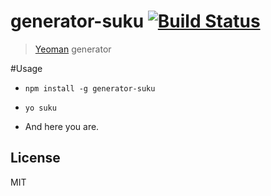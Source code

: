 # generator-suku [![Build Status](https://secure.travis-ci.org/abalone0204/generator-suku.png?branch=master)](https://travis-ci.org/abalone0204/generator-suku)

> [Yeoman](http://yeoman.io) generator

#Usage 

- `npm install -g generator-suku`

- `yo suku`

- And here you are.

## License

MIT
